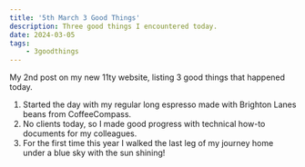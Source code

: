 ```yaml
---
title: '5th March 3 Good Things'
description: Three good things I encountered today.
date: 2024-03-05
tags: 
    - 3goodthings
---
```


My 2nd post on my new 11ty website, listing 3 good things that happened today.

1. Started the day with my regular long espresso made with Brighton Lanes beans from CoffeeCompass.
2. No clients today, so I made good progress with technical how-to documents for my colleagues.
3. For the first time this year I walked the last leg of my journey home under a blue sky with the sun shining!